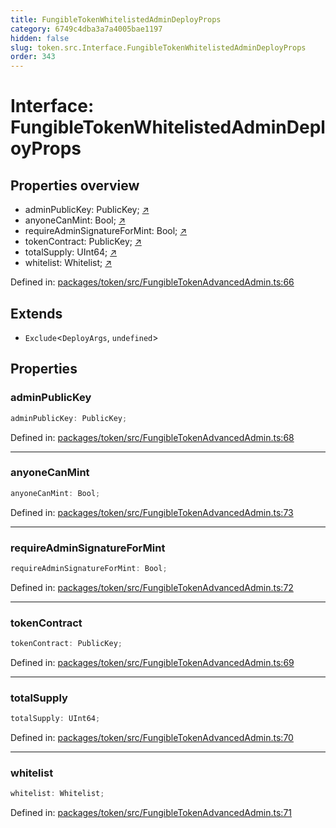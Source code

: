 ```yaml
---
title: FungibleTokenWhitelistedAdminDeployProps
category: 6749c4dba3a7a4005bae1197
hidden: false
slug: token.src.Interface.FungibleTokenWhitelistedAdminDeployProps
order: 343
---
```


# Interface: FungibleTokenWhitelistedAdminDeployProps

## Properties overview

- adminPublicKey:  PublicKey; [↗](#adminpublickey)
- anyoneCanMint:  Bool; [↗](#anyonecanmint)
- requireAdminSignatureForMint:  Bool; [↗](#requireadminsignatureformint)
- tokenContract:  PublicKey; [↗](#tokencontract)
- totalSupply:  UInt64; [↗](#totalsupply)
- whitelist:  Whitelist; [↗](#whitelist)

Defined in: [packages/token/src/FungibleTokenAdvancedAdmin.ts:66](https://github.com/zkcloudworker/minatokens-lib/blob/main/packages/token/src/FungibleTokenAdvancedAdmin.ts#L66)

## Extends

- `Exclude`\<`DeployArgs`, `undefined`\>

## Properties

### adminPublicKey

```ts
adminPublicKey: PublicKey;
```

Defined in: [packages/token/src/FungibleTokenAdvancedAdmin.ts:68](https://github.com/zkcloudworker/minatokens-lib/blob/main/packages/token/src/FungibleTokenAdvancedAdmin.ts#L68)

***

### anyoneCanMint

```ts
anyoneCanMint: Bool;
```

Defined in: [packages/token/src/FungibleTokenAdvancedAdmin.ts:73](https://github.com/zkcloudworker/minatokens-lib/blob/main/packages/token/src/FungibleTokenAdvancedAdmin.ts#L73)

***

### requireAdminSignatureForMint

```ts
requireAdminSignatureForMint: Bool;
```

Defined in: [packages/token/src/FungibleTokenAdvancedAdmin.ts:72](https://github.com/zkcloudworker/minatokens-lib/blob/main/packages/token/src/FungibleTokenAdvancedAdmin.ts#L72)

***

### tokenContract

```ts
tokenContract: PublicKey;
```

Defined in: [packages/token/src/FungibleTokenAdvancedAdmin.ts:69](https://github.com/zkcloudworker/minatokens-lib/blob/main/packages/token/src/FungibleTokenAdvancedAdmin.ts#L69)

***

### totalSupply

```ts
totalSupply: UInt64;
```

Defined in: [packages/token/src/FungibleTokenAdvancedAdmin.ts:70](https://github.com/zkcloudworker/minatokens-lib/blob/main/packages/token/src/FungibleTokenAdvancedAdmin.ts#L70)

***

### whitelist

```ts
whitelist: Whitelist;
```

Defined in: [packages/token/src/FungibleTokenAdvancedAdmin.ts:71](https://github.com/zkcloudworker/minatokens-lib/blob/main/packages/token/src/FungibleTokenAdvancedAdmin.ts#L71)
